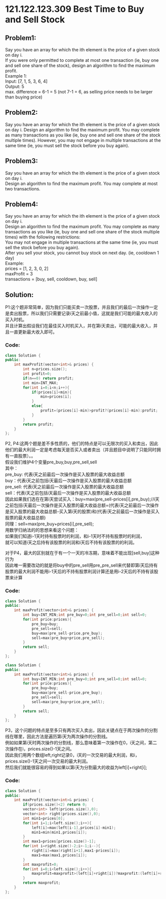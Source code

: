 # 121.122.123.309 Best Time to Buy and Sell Stock
## Problem1:
Say you have an array for which the ith element is the price of a given stock on day i.  
If you were only permitted to complete at most one transaction (ie, buy one and sell one share of the stock), design an algorithm to find the maximum profit.  
Example 1:  
Input: [7, 1, 5, 3, 6, 4]  
Output: 5  
max. difference = 6-1 = 5 (not 7-1 = 6, as selling price needs to be larger than buying price)
## Problem2:
Say you have an array for which the ith element is the price of a given stock on day i.
Design an algorithm to find the maximum profit. You may complete as many transactions as you like (ie, buy one and sell one share of the stock multiple times). However, you may not engage in multiple transactions at the same time (ie, you must sell the stock before you buy again).  
## Problem3:
Say you have an array for which the ith element is the price of a given stock on day i.  
Design an algorithm to find the maximum profit. You may complete at most two transactions.  
## Problem4:
Say you have an array for which the ith element is the price of a given stock on day i.  
Design an algorithm to find the maximum profit. You may complete as many transactions as you like (ie, buy one and sell one share of the stock multiple times) with the following restrictions:  
You may not engage in multiple transactions at the same time (ie, you must sell the stock before you buy again).  
After you sell your stock, you cannot buy stock on next day. (ie, cooldown 1 day)  
Example:  
prices = [1, 2, 3, 0, 2]  
maxProfit = 3  
transactions = [buy, sell, cooldown, buy, sell]  
## Solution:
P1:这个题非常简单，因为我们只能买卖一次股票，并且我们的最后一次操作一定是卖出股票，所以我们只需要记录i天之前最小值，这就是我们可能的最大收入的买入时机。  
并且计算出假设我们在最佳买入时机买入，并在第i天卖出，可能的最大收入，并且一直更新最大收入即可。  
### Code:
```cpp
class Solution {
public:
    int maxProfit(vector<int>& prices) {
        int n=prices.size();
        int profit=0;
        if(n==0) return profit;
        int min=INT_MAX;
        for(int i=0;i<n;i++){
            if(prices[i]<min){
                min=prices[i];
            }
            else{
                profit=(prices[i]-min)>profit?(prices[i]-min):profit;
            }
        }
        return profit;
    }
};
```
P2, P4:这两个题是差不多性质的，他们的特点是可以无限次的买入和卖出，因此他们的最大利润一定是考虑每天是否买入或者卖出（并且题目中说明了只能同时拥有一直股票）。。  
假设我们维护4个变量pre_buy,buy,pre_sell,sell  
其中：  
pre_buy: 代表i天之前最后一次操作是买入股票的最大收益总额  
buy：代表i天之前包括i天最后一次操作是买入股票的最大收益总额  
pre_sell: 代表i天之前最后一次操作是买入股票的最大收益总额  
sell：代表i天之前包括i天最后一次操作是买入股票的最大收益总额  
因此如果我们选在在第i天尝试买入：buy=max(pre_sell-prices[i],pre_buy);//i天之前包括i天最后一次操作是买入股票的最大收益总额=(代表i天之前最后一次操作是买入股票的最大收益总额-买入第i天的股票)和(代表i天之前最后一次操作是买入股票的最大收益总额)  
同理：sell=max(pre_buy+prices[i],pre_sell);  
用数学归纳法的的思想来看这个问题：  
如果我们知道i-1天时持有股票时的利润，和i-1天时不持有股票时的利润，  
就可以知道i天之后持有该股票的利润和i天后不持有该股票的的利润。  
  
对于P4，最大的区别就在于有一个一天的冷冻期，意味着不能出现[sell,buy]这种行为  
因此唯一需要改动的就是将buy中的pre_sell用pre_pre_sell来代替即第i天后持有股票的最大利润不能用i-1天后的不持有股票利润计算还是用i-2天后的不持有该股票来计算  

### Code:
```cpp
class Solution {
public:
    int maxProfit(vector<int>& prices) {
        int buy=INT_MIN;int pre_buy=0;int pre_sell=0;int sell=0;
        for(int price:prices){
            pre_buy=buy;
            pre_sell=sell;
            buy=max(pre_sell-price,pre_buy);
            sell=max(pre_buy+price,pre_sell);
        }
        return sell;
    }
};
```
```cpp
class Solution {
public:
    int maxProfit(vector<int>& prices) {
        int buy=INT_MIN;int pre_buy=0;int pre_sell=0;int sell=0;
        for(int price:prices){
            pre_buy=buy;
            buy=max(pre_sell-price,pre_buy);
            pre_sell=sell;
            sell=max(pre_buy+price,pre_sell);
        }
        return sell;
    }
};
```

P3，这个问题的特点是至多只有两次买入卖出，因此关键点在于两次操作的分割线在哪里，因此方法是遍历第i天为两次操作的分割线。  
例如如果第i天时两次操作的分割线，那么意味着第一次操作在0，i天之间，第二次操作在i，prices.size()-1天之间。  
因此我们用两个数组left,right记录0，i天的一次交易的最大利润，和i，prices.size()-1天之间一次交易的最大利润。  
然后我们就能很容易的得到如果以第i天为分割最大的收益为left[i]+right[i];  

### Code:
```cpp
class Solution {
public:
    int maxProfit(vector<int>& prices) {
        if(prices.size()<2) return 0;
        vector<int> left(prices.size(),0);
        vector<int> right(prices.size(),0);
        int min1=prices[0];
        for(int i=1;i<left.size();i++){
            left[i]=max(left[i-1],prices[i]-min1);
            min1=min(min1,prices[i]);
        }
        int max1=prices[prices.size()-1];
        for(int i=right.size()-2;i>-1;i--){
            right[i]=max(right[i+1],max1-prices[i]);
            max1=max(max1,prices[i]);
        }
        int maxprofit=0;
        for(int i=0;i<left.size();i++){
            maxprofit=maxprofit>(left[i]+right[i])?maxprofit:(left[i]+right[i]);
        }
        return maxprofit;
    }
};
```
